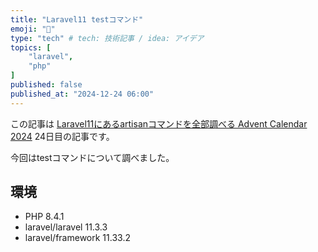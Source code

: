 ```yaml
---
title: "Laravel11 testコマンド"
emoji: "🎉"
type: "tech" # tech: 技術記事 / idea: アイデア
topics: [
    "laravel",
    "php"
]
published: false
published_at: "2024-12-24 06:00"
---
```


この記事は [Laravel11にあるartisanコマンドを全部調べる Advent Calendar 2024](https://adventar.org/calendars/10674) 24日目の記事です。

今回はtestコマンドについて調べました。

## 環境

- PHP 8.4.1
- laravel/laravel 11.3.3
- laravel/framework 11.33.2
